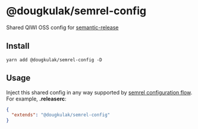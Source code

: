 # @dougkulak/semrel-config
Shared QIWI OSS config for [semantic-release](https://github.com/semantic-release/semantic-release)  

## Install
```shell script
yarn add @dougkulak/semrel-config -D
```

## Usage
Inject this shared config in any way supported by [semrel configuration flow](https://github.com/semantic-release/semantic-release/blob/master/docs/usage/configuration.md#configuration). For example, **.releaserc**:
```json
{
  "extends": "@dougkulak/semrel-config"
}
```
